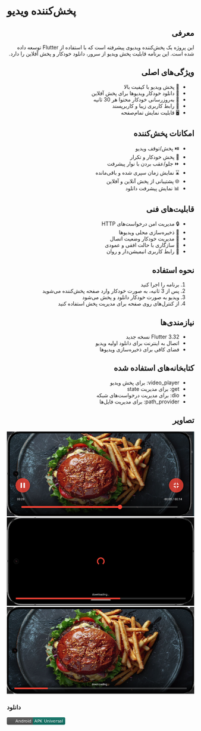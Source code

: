 # پخش‌کننده ویدیو

<div dir="rtl">

## معرفی

این پروژه یک پخش‌کننده ویدیوی پیشرفته است که با استفاده از Flutter توسعه داده شده است. این برنامه قابلیت پخش ویدیو از سرور، دانلود خودکار و پخش آفلاین را دارد.

## ویژگی‌های اصلی

- 🎥 پخش ویدیو با کیفیت بالا
- 💾 دانلود خودکار ویدیوها برای پخش آفلاین
- 🔄 به‌روزرسانی خودکار محتوا هر 30 ثانیه
- 📱 رابط کاربری زیبا و کاربرپسند
- 🖥️ قابلیت نمایش تمام‌صفحه

## امکانات پخش‌کننده

- ⏯️ پخش/توقف ویدیو
- 🔄 پخش خودکار و تکرار
- ⏩ جلو/عقب بردن با نوار پیشرفت
- ⌛ نمایش زمان سپری شده و باقی‌مانده
- 🌐 پشتیبانی از پخش آنلاین و آفلاین
- 📊 نمایش پیشرفت دانلود

## قابلیت‌های فنی

- 🔒 مدیریت امن درخواست‌های HTTP
- 💽 ذخیره‌سازی محلی ویدیوها
- 🔄 مدیریت خودکار وضعیت اتصال
- 📱 سازگاری با حالت افقی و عمودی
- 🎨 رابط کاربری انیمیشن‌دار و روان

## نحوه استفاده

1. برنامه را اجرا کنید
2. پس از 3 ثانیه، به صورت خودکار وارد صفحه پخش‌کننده می‌شوید
3. ویدیو به صورت خودکار دانلود و پخش می‌شود
4. از کنترل‌های روی صفحه برای مدیریت پخش استفاده کنید

## نیازمندی‌ها

- Flutter 3.32 نسخه جدید
- اتصال به اینترنت برای دانلود اولیه ویدیو
- فضای کافی برای ذخیره‌سازی ویدیوها

## کتابخانه‌های استفاده شده

- video_player: برای پخش ویدیو
- get: برای مدیریت state
- dio: برای مدیریت درخواست‌های شبکه
- path_provider: برای مدیریت فایل‌ها

## تصاویر

![صفحه پخش](readme/image/play.png)
![دانلود](readme/image/download.png)
![پخش در حال انجام](readme/image/playdown.png)

</div>

### **دانلود**
[![دانلود](readme/image/apk.png)](readme/apk/app-1.0.0.apk)
